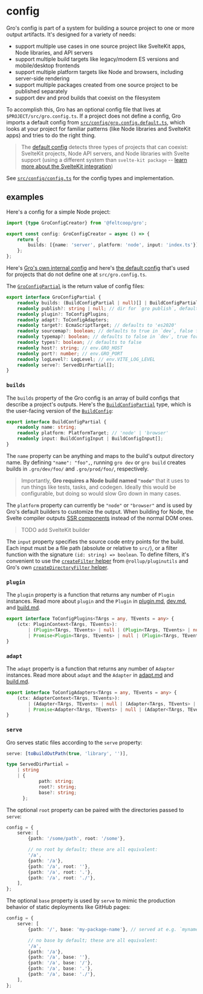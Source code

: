 # config

Gro's config is part of a system for building a source project
to one or more output artifacts.
It's designed for a variety of needs:

- support multiple use cases in one source project
  like SvelteKit apps, Node libraries, and API servers
- support multiple build targets like legacy/modern ES versions and mobile/desktop frontends
- support multiple platform targets like Node and browsers, including server-side rendering
- support multiple packages created from one source project to be published separately
- support dev and prod builds that coexist on the filesystem

To accomplish this, Gro has an optional config file that lives at `$PROJECT/src/gro.config.ts`.
If a project does not define a config, Gro imports a default config from
[`src/config/gro.config.default.ts`](/src/config/gro.config.default.ts),
which looks at your project for familiar patterns (like Node libraries and SvelteKit apps)
and tries to do the right thing.

> The [default config](/src/config/gro.config.default.ts)
> detects three types of projects that can coexist:
> SvelteKit projects, Node API servers, and Node libraries with Svelte support
> (using a different system than `svelte-kit package` --
> [learn more about the SvelteKit integration](/src/docs/sveltekit.md))

See [`src/config/config.ts`](/src/config/config.ts) for the config types and implementation.

## examples

Here's a config for a simple Node project:

```ts
import {type GroConfigCreator} from '@feltcoop/gro';

export const config: GroConfigCreator = async () => {
	return {
		builds: [{name: 'server', platform: 'node', input: 'index.ts'}],
	};
};
```

Here's [Gro's own internal config](/src/gro.config.ts) and
here's [the default config](/src/config/gro.config.default.ts)
that's used for projects that do not define one at `src/gro.config.ts`.

The [`GroConfigPartial`](/src/gro.config.ts) is the return value of config files:

```ts
export interface GroConfigPartial {
	readonly builds: (BuildConfigPartial | null)[] | BuildConfigPartial | null;
	readonly publish?: string | null; // dir for `gro publish`, defaults to 'dist/library' if it exists
	readonly plugin?: ToConfigPlugins;
	readonly adapt?: ToConfigAdapters;
	readonly target?: EcmaScriptTarget; // defaults to 'es2020'
	readonly sourcemap?: boolean; // defaults to true in `dev`, false for prod
	readonly typemap?: boolean; // defaults to false in `dev`, true for prod
	readonly types?: boolean; // defaults to false
	readonly host?: string; // env.GRO_HOST
	readonly port?: number; // env.GRO_PORT
	readonly logLevel?: LogLevel; // env.VITE_LOG_LEVEL
	readonly serve?: ServedDirPartial[];
}
```

### `builds`

The `builds` property of the Gro config
is an array of build configs that describe a project's outputs.
Here's the [`BuildConfigPartial`](/src/build/buildConfig.ts) type,
which is the user-facing version of the [`BuildConfig`](/src/build/buildConfig.ts):

```ts
export interface BuildConfigPartial {
	readonly name: string;
	readonly platform: PlatformTarget; // 'node' | 'browser'
	readonly input: BuildConfigInput | BuildConfigInput[];
}
```

The `name` property can be anything and maps to the build's output directory name.
By defining `"name": "foo",`, running `gro dev` or `gro build` creates builds
in `.gro/dev/foo/` and `.gro/prod/foo/`, respectively.

> Importantly, **Gro requires a Node build named `"node"`**
> that it uses to run things like tests, tasks, and codegen.
> Ideally this would be configurable, but doing so would slow Gro down in many cases.

The `platform` property can currently be `"node"` or `"browser"` and
is used by Gro's default builders to customize the output.
When building for Node, the Svelte compiler outputs
[SSR components](https://svelte.dev/docs#Server-side_component_API)
instead of the normal DOM ones.

> TODO add SvelteKit builder

The `input` property specifies the source code entry points for the build.
Each input must be a file path (absolute or relative to `src/`),
or a filter function with the signature `(id: string) => boolean`.
To define filters, it's convenient to use the
[`createFilter` helper](https://github.com/rollup/plugins/tree/master/packages/pluginutils#createFilter)
from `@rollup/pluginutils` and
Gro's own [`createDirectoryFilter` helper](../build/utils.ts).

### `plugin`

The `plugin` property is a function that returns any number of `Plugin` instances.
Read more about `plugin` and the `Plugin` in
[plugin.md](plugin.md), [dev.md](dev.md#plugin), and [build.md](build.md#plugin).

```ts
export interface ToConfigPlugins<TArgs = any, TEvents = any> {
	(ctx: PluginContext<TArgs, TEvents>):
		| (Plugin<TArgs, TEvents> | null | (Plugin<TArgs, TEvents> | null)[])
		| Promise<Plugin<TArgs, TEvents> | null | (Plugin<TArgs, TEvents> | null)[]>;
}
```

### `adapt`

The `adapt` property is a function that returns any number of `Adapter` instances.
Read more about `adapt` and the `Adapter` in [adapt.md](adapt.md) and [build.md](build.md#adapt).

```ts
export interface ToConfigAdapters<TArgs = any, TEvents = any> {
	(ctx: AdapterContext<TArgs, TEvents>):
		| (Adapter<TArgs, TEvents> | null | (Adapter<TArgs, TEvents> | null)[])
		| Promise<Adapter<TArgs, TEvents> | null | (Adapter<TArgs, TEvents> | null)[]>;
}
```

### `serve`

Gro serves static files according to the `serve` property:

```ts
serve: [toBuildOutPath(true, 'library', '')],
```

```ts
type ServedDirPartial =
	| string
	| {
			path: string;
			root?: string;
			base?: string;
	  };
```

The optional `root` property can be paired with the directories passed to `serve`:

```ts
config = {
	serve: [
		{path: '/some/path', root: '/some'},

		// no root by default; these are all equivalent:
		'/a',
		{path: '/a'},
		{path: '/a', root: ''},
		{path: '/a', root: '.'},
		{path: '/a', root: './'},
	],
};
```

The optional `base` property is used by `serve` to mimic the production behavior
of static deployments like GitHub pages:

```ts
config = {
	serve: [
		{path: '/', base: 'my-package-name'}, // served at e.g. `myname.github.io/my-package-name`

		// no base by default; these are all equivalent:
		'/a',
		{path: '/a'},
		{path: '/a', base: ''},
		{path: '/a', base: '/'},
		{path: '/a', base: '.'},
		{path: '/a', base: './'},
	],
};
```
